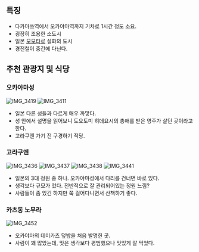 ## 특징
- 다카마쓰역에서 오카야마역까지 기차로 1시간 정도 소요.
- 굉장히 조용한 소도시
- 일본 [모모타로](https://namu.wiki/w/%EB%AA%A8%EB%AA%A8%ED%83%80%EB%A1%9C) 설화의 도시
- 경전철이 중간에 다닌다.

## 추천 관광지 및 식당

### 오카야마성
![IMG_3419](https://github.com/user-attachments/assets/ed923cfe-a00b-4dfa-938c-83f885700b65)
![IMG_3411](https://github.com/user-attachments/assets/f8fa06d6-a6a2-4909-baf0-dbc8936b652c)
- 일본 다른 성들과 다르게 매우 까맣다.
- 성 안에서 설명을 읽어보니 도요토미 히데요시의 총애를 받은 영주가 살던 곳이라고 한다.
- 고라쿠엔 가기 전 구경하기 적당.

### 고라쿠엔
![IMG_3436](https://github.com/user-attachments/assets/a94dd6bb-8d3c-4c0f-a9d5-8e73d74d79cb)
![IMG_3437](https://github.com/user-attachments/assets/648a2f54-b879-45fd-af40-d9b620072af1)
![IMG_3438](https://github.com/user-attachments/assets/57d42ef3-5340-45f1-a9c3-3b047dfed790)
![IMG_3441](https://github.com/user-attachments/assets/2a3e9c76-d087-426c-9e09-ef58a2131331)
- 일본의 3대 정원 중 하나. 오카야마성에서 다리를 건너면 바로 있다.
- 생각보다 규모가 컸다. 전반적으로 잘 관리되어있는 정원 느낌?
- 사람들이 좀 있긴 하지만 쭉 걸어다니면서 산책하기 좋다.

### 카츠동 노무라
![IMG_3452](https://github.com/user-attachments/assets/6ec9fdfb-88b0-4bd6-aaba-e39c5f88e401)
- 오카야마의 데미카츠 덮밥을 처음 발명한 곳.
- 사람이 꽤 많았는데, 맛은 생각보다 평범했으나 맛있게 잘 먹었다.